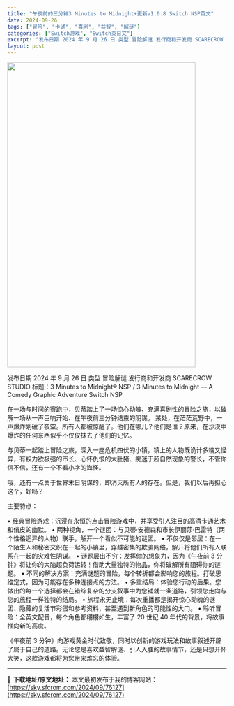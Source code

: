 ```yaml
---
title: "午夜前的三分钟3 Minutes to Midnight+更新v1.0.8 Switch NSP英文"
date: 2024-09-26
tags: ["冒险", "卡通", "喜剧", "益智", "解谜"]
categories: ["Switch游戏", "Switch英日文"]
excerpt: "发布日期 2024 年 9 月 26 日 类型 冒险解谜 发行商和开发商 SCARECROW STUDIO 标题：3 Minutes to Midnight® NSP / 3 Minutes to Midnight — A Comedy Graphic Adventure Switch NSP 在一&hellip;"
layout: post
---
```


<img class="aligncenter size-full wp-image-76128" src="https://sky.sfcrom.com/wp-content/uploads/2024/09/2024092611415215.webp" alt="" width="432" height="698" />

发布日期 2024 年 9 月 26 日
类型 冒险解谜
发行商和开发商 SCARECROW STUDIO
标题：3 Minutes to Midnight® NSP / 3 Minutes to Midnight — A Comedy Graphic Adventure Switch NSP

在一场与时间的赛跑中，贝蒂踏上了一场惊心动魄、充满喜剧性的冒险之旅，以破解一场从一声巨响开始、在午夜前三分钟结束的阴谋。
某处，在茫茫荒野中，一声爆炸划破了夜空。所有人都被惊醒了。他们在哪儿？他们是谁？原来，在沙漠中爆炸的任何东西似乎不仅仅抹去了他们的记忆。

与贝蒂一起踏上冒险之旅，深入一座危机四伏的小镇，镇上的人物既诡计多端又怪异，有权力欲极强的市长、心怀仇恨的大肚猪、痴迷于超自然现象的警长，不管你信不信，还有一个不看小字的海怪。

哦，还有一点关于世界末日阴谋的，即消灭所有人的存在。但是，我们以后再担心这个，好吗？

主要特点：

• 经典冒险游戏：沉浸在永恒的点击冒险游戏中，并享受引人注目的高清卡通艺术和俏皮的幽默。
• 两种视角，一个谜团：与贝蒂·安德森和市长伊丽莎·巴雷特（两个性格迥异的人物）联手，解开一个看似不可能的谜团。
• 不仅仅是邻居：在一个陌生人和秘密交织在一起的小镇里，穿越密集的欺骗网络，解开将他们所有人联系在一起的灾难性阴谋。
• 谜题层出不穷：发挥你的想象力，因为《午夜前 3 分钟》将让你的大脑超负荷运转！借助大量独特的物品，你将破解所有阻碍你的谜题。
• 不同的解决方案：充满谜题的冒险，每个转折都会影响您的旅程。打破思维定式，因为可能存在多种连接点的方法。
• 多重结局：体验您行动的后果。您做出的每一个选择都会在错综复杂的分支叙事中为您铺就一条道路，引领您走向与您的旅程一样独特的结局。
• 旅程永无止境：每次重播都是揭开惊心动魄的谜团、隐藏的复活节彩蛋和参考资料，甚至遇到新角色的可能性的大门。
• 聆听冒险：全英文配音，每个角色都栩栩如生，丰富了 20 世纪 40 年代的背景，将故事推向新的高度。

《午夜前 3 分钟》向游戏黄金时代致敬，同时以创新的游戏玩法和故事叙述开辟了属于自己的道路。无论您是喜欢益智解谜、引人入胜的故事情节，还是只想开怀大笑，这款游戏都将为您带来难忘的体验。

---
📖 **下载地址/原文地址：** 本文最初发布于我的博客网站：[https://sky.sfcrom.com/2024/09/76127](https://sky.sfcrom.com/2024/09/76127)
